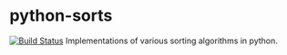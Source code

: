 # python-sorts
[![Build Status](https://travis-ci.org/stellargo/python-sorts.svg?branch=master)](https://travis-ci.org/stellargo/python-sorts)
Implementations of various sorting algorithms in python.
